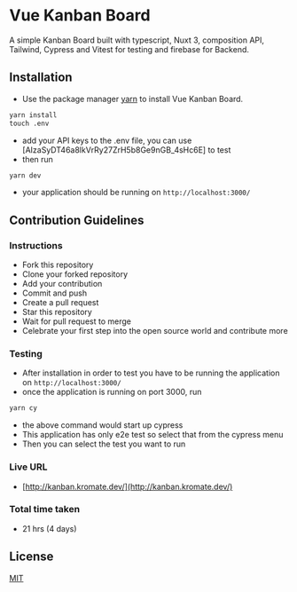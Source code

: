 # Vue Kanban Board

A simple Kanban Board built with typescript, Nuxt 3, composition API, Tailwind, Cypress and Vitest for testing and firebase for Backend.

## Installation

- Use the package manager [yarn](https://classic.yarnpkg.com/lang/en/docs/install/) to install Vue Kanban Board.

```cmd
yarn install
touch .env
```
- add your API keys to the .env file, you can use [AIzaSyDT46a8lkVrRy27ZrH5b8Ge9nGB_4sHc6E] to test
- then run
```cmd
yarn dev
```
- your application should be running on `http://localhost:3000/ `
## Contribution Guidelines

### Instructions
- Fork this repository
- Clone your forked repository
- Add your contribution
- Commit and push
- Create a pull request
- Star this repository
- Wait for pull request to merge
- Celebrate your first step into the open source world and contribute more

### Testing
- After installation in order to test you have to be running the application on `http://localhost:3000/`
- once the application is running on port 3000, run 

```cmd
yarn cy
```
- the above command would start up cypress 
- This application has only e2e test so select that from the cypress menu 
- Then you can select the test you want to run

### Live URL
- [http://kanban.kromate.dev/](http://kanban.kromate.dev/)

### Total time taken
- 21 hrs (4 days)
## License
[MIT](https://choosealicense.com/licenses/mit/)